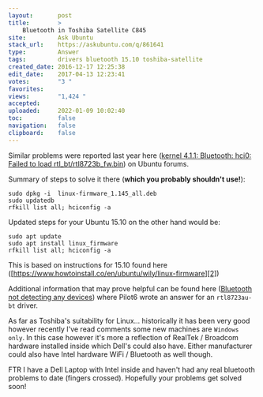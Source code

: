 ```yaml
---
layout:       post
title:        >
    Bluetooth in Toshiba Satellite C845
site:         Ask Ubuntu
stack_url:    https://askubuntu.com/q/861641
type:         Answer
tags:         drivers bluetooth 15.10 toshiba-satellite
created_date: 2016-12-17 12:25:38
edit_date:    2017-04-13 12:23:41
votes:        "3 "
favorites:    
views:        "1,424 "
accepted:     
uploaded:     2022-01-09 10:02:40
toc:          false
navigation:   false
clipboard:    false
---
```


Similar problems were reported last year here ([kernel 4.1.1: Bluetooth: hci0: Failed to load rtl_bt/rtl8723b_fw.bin][1]) on Ubuntu forums.

Summary of steps to solve it there (**which you probably shouldn't use!**):

``` 
sudo dpkg -i  linux-firmware_1.145_all.deb
sudo updatedb
rfkill list all; hciconfig -a

```

Updated steps for your Ubuntu 15.10 on the other hand would be:

``` 
sudo apt update
sudo apt install linux_firmware
rfkill list all; hciconfig -a

```

This is based on instructions for 15.10 found here ([https://www.howtoinstall.co/en/ubuntu/wily/linux-firmware][2])

Additional information that may prove helpful can be found here ([Bluetooth not detecting any devices][3]) where Pilot6 wrote an answer for an `rtl8723au-bt` driver.

As far as Toshiba's suitability for Linux... historically it has been very good however recently I've read comments some new machines are `Windows only`. In this case however it's more a reflection of RealTek / Broadcom hardware installed inside which Dell's could also have. Either manufacturer could also have Intel hardware WiFi / Bluetooth as well though.

FTR I have a Dell Laptop with Intel inside and haven't had any real bluetooth problems to date (fingers crossed). Hopefully your problems get solved soon!

  [1]: https://ubuntuforums.org/showthread.php?t=2286433
  [2]: https://www.howtoinstall.co/en/ubuntu/wily/linux-firmware
  [3]: https://askubuntu.com/questions/644073/bluetooth-not-detecting-any-devices
